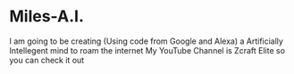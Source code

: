 # Miles-A.I.
I am going to be creating (Using code from Google and Alexa) a Artificially Intellegent mind to roam the internet
My YouTube Channel is Zcraft Elite so you can check it out
